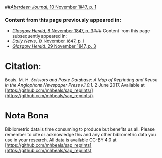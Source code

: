 ##[*Aberdeen Journal*, 10 November 1847, p. 1](https://mhbeals.github.io/sap_html/Aberdeen-Journal/Aberdeen-Journal-10-November-1847-p-1)

### Content from this page previously appeared in:
+ [*Glasgow Herald*, 8 November 1847, p. 3](https://mhbeals.github.io/sap_html/Glasgow-Herald/Glasgow-Herald-8-November-1847-p-3)### Content from this page subsequently appeared in:
+ [*Daily News*, 19 November 1847, p. 1](https://mhbeals.github.io/sap_html/Daily-News/Daily-News-19-November-1847-p-1)
+ [*Glasgow Herald*, 29 November 1847, p. 3](https://mhbeals.github.io/sap_html/Glasgow-Herald/Glasgow-Herald-29-November-1847-p-3)
                    
# Citation: 

Beals. M. H. *Scissors and Paste Database: A Map of Reprinting and Reuse in the Anglophone Newspaper Press v.1.0.1.* 2 June 2017. Available at [https://github.com/mhbeals/sap_reprints/](https://github.com/mhbeals/sap_reprints/). 
                    
# Nota Bona

Bibliometric data is time consuming to produce but benefits us all. Please remember to cite or acknowledge this and any other bibliometric data you use in your research. All data is available CC-BY 4.0 at [https://github.com/mhbeals/sap_reprints](https://github.com/mhbeals/sap_reprints)